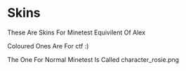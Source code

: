 # Skins

These Are Skins For Minetest Equivilent Of Alex

Coloured Ones Are For ctf :)

The One For Normal Minetest Is Called character_rosie.png
